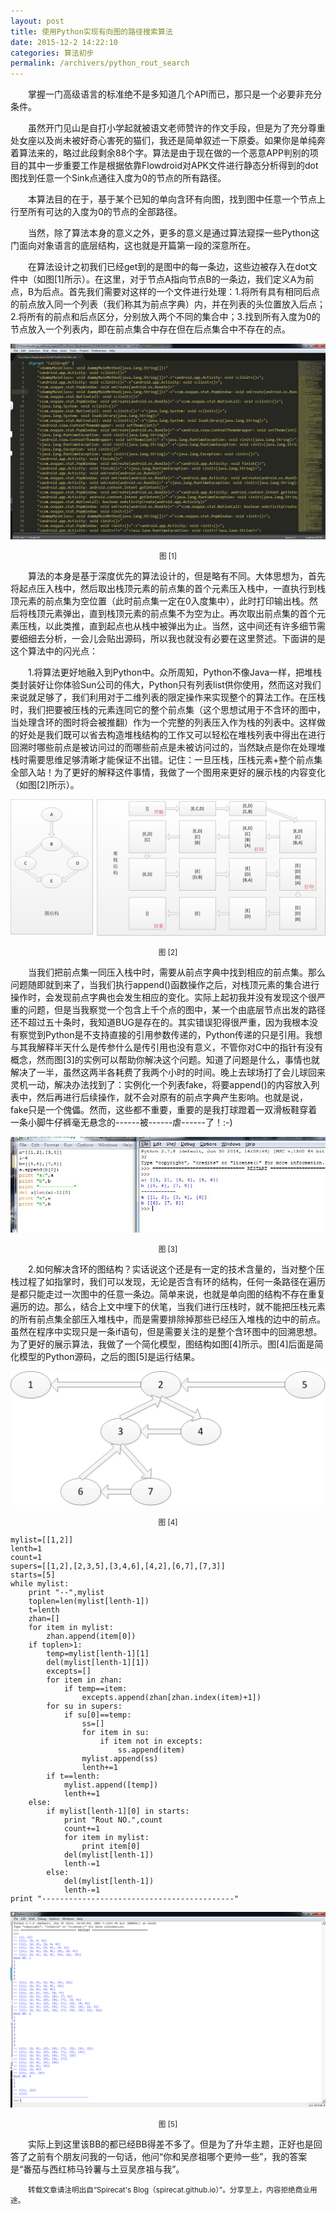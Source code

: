 ```yaml
---
layout: post
title: 使用Python实现有向图的路径搜索算法
date: 2015-12-2 14:22:10
categories: 算法初步
permalink: /archivers/python_rout_search
---
```

<style type="text/css">
    .indent{
        text-indent:2em;
    }
</style>
<p class="indent">掌握一门高级语言的标准绝不是多知道几个API而已，那只是一个必要非充分条件。</p>
<p class="indent">虽然开门见山是自打小学起就被语文老师赞许的作文手段，但是为了充分尊重处女座以及尚未被好奇心害死的猫们，我还是简单叙述一下原委。如果你是单纯奔着算法来的，略过此段剩余88个字。算法是由于现在做的一个恶意APP判别的项目的其中一步重要工作是根据依靠Flowdroid对APK文件进行静态分析得到的dot图找到任意一个Sink点通往入度为0的节点的所有路径。</p>
<p class="indent">本算法目的在于，基于某个已知的单向含环有向图，找到图中任意一个节点上行至所有可达的入度为0的节点的全部路径。</p>
<p class="indent">当然，除了算法本身的意义之外，更多的意义是通过算法窥探一些Python这门面向对象语言的底层结构，这也就是开篇第一段的深意所在。</p>
<p class="indent">在算法设计之初我们已经get到的是图中的每一条边，这些边被存入在dot文件中（如图[1]所示）。在这里，对于节点A指向节点B的一条边，我们定义A为前点，B为后点。首先我们需要对这样的一个文件进行处理：1.将所有具有相同后点的前点放入同一个列表（我们称其为前点字典）内，并在列表的头位置放入后点；2.将所有的前点和后点区分，分别放入两个不同的集合中；3.找到所有入度为0的节点放入一个列表内，即在前点集合中存在但在后点集合中不存在的点。</p>
<p><img src="/img/2015120301.jpg" /></p>
<p align="center"><small>图 [1]</small></p>
<p class="indent">算法的本身是基于深度优先的算法设计的，但是略有不同。大体思想为，首先将起点压入栈中，然后取出栈顶元素的前点集的首个元素压入栈中，一直执行到栈顶元素的前点集为空位置（此时前点集一定在0入度集中），此时打印输出栈。然后将栈顶元素弹出，直到栈顶元素的前点集不为空为止。再次取出前点集的首个元素压栈，以此类推，直到起点也从栈中被弹出为止。当然，这中间还有许多细节需要细细去分析，一会儿会贴出源码，所以我也就没有必要在这里赘述。下面讲的是这个算法中的闪光点：</p>
<p class="indent">1.将算法更好地融入到Python中。众所周知，Python不像Java一样，把堆栈类封装好让你体验Sun公司的伟大，Python只有列表list供你使用，然而这对我们来说就足够了，我们利用对于二维列表的限定操作来实现整个的算法工作。在压栈时，我们把要被压栈的元素连同它的整个前点集（这个思想试用于不含环的图中，当处理含环的图时将会被推翻）作为一个完整的列表压入作为栈的列表中。这样做的好处是我们既可以省去构造堆栈结构的工作又可以轻松在堆栈列表中得出在进行回溯时哪些前点是被访问过的而哪些前点是未被访问过的，当然缺点是你在处理堆栈时需要思维足够清晰才能保证不出错。记住：一旦压栈，压栈元素+整个前点集全部入站！为了更好的解释这件事情，我做了一个图用来更好的展示栈的内容变化（如图[2]所示）。</p>
<p><img src="/img/2015120302.jpg" /></p>
<p align="center"><small>图 [2]</small></p>
<p class="indent">当我们把前点集一同压入栈中时，需要从前点字典中找到相应的前点集。那么问题随即就到来了，当我们执行append()函数操作之后，对栈顶元素的集合进行操作时，会发现前点字典也会发生相应的变化。实际上起初我并没有发现这个很严重的问题，但是当我察觉一个包含上千个点的图中，某一个由底层节点出发的路径还不超过五十条时，我知道BUG是存在的。其实错误犯得很严重，因为我根本没有察觉到Python是不支持直接的引用参数传递的，Python传递的只是引用。我想与其我解释半天什么是传参什么是传引用也没有意义，不管你对C中的指针有没有概念，然而图[3]的实例可以帮助你解决这个问题。知道了问题是什么，事情也就解决了一半，虽然这两半各耗费了我两个小时的时间。晚上去球场打了会儿球回来灵机一动，解决办法找到了：实例化一个列表fake，将要append()的内容放入列表中，然后再进行后续操作，就不会对原有的前点字典产生影响。也就是说，fake只是一个傀儡。然而，这些都不重要，重要的是我打球蹬着一双滑板鞋穿着一条小脚牛仔裤毫无悬念的------被------虐------了！:-)</p>
<p><img src="/img/2015120303.jpg" /></p>
<p align="center"><small>图 [3]</small></p>
<p class="indent">2.如何解决含环的图结构？实话说这个还是有一定的技术含量的，当对整个压栈过程了如指掌时，我们可以发现，无论是否含有环的结构，任何一条路径在遍历是都只能走过一次图中的任意一条边。简单来说，也就是单向图的结构不存在重复遍历的边。那么，结合上文中埋下的伏笔，当我们进行压栈时，就不能把压栈元素的所有前点集全部压入堆栈中，而是需要排除掉那些已经压入堆栈的边中的前点。虽然在程序中实现只是一条if语句，但是需要关注的是整个含环图中的回溯思想。为了更好的展示算法，我做了一个简化模型，图结构如图[4]所示。图[4]后面是简化模型的Python源码，之后的图[5]是运行结果。</p>
<p><img src="/img/2015120304.jpg" /></p>
<p align="center"><small>图 [4]</small></p>
<code><pre>mylist=[[1,2]]
lenth=1
count=1
supers=[[1,2],[2,3,5],[3,4,6],[4,2],[6,7],[7,3]]
starts=[5]
while mylist:
    print "--",mylist
    toplen=len(mylist[lenth-1])
    t=lenth
    zhan=[]
    for item in mylist:
        zhan.append(item[0])
    if toplen>1:
        temp=mylist[lenth-1][1]
        del(mylist[lenth-1][1])            
        excepts=[]
        for item in zhan:
            if temp==item:
                excepts.append(zhan[zhan.index(item)+1])
        for su in supers:
            if su[0]==temp:
                ss=[]
                for item in su:
                    if item not in excepts:
                        ss.append(item)
                mylist.append(ss)
                lenth+=1
        if t==lenth:
            mylist.append([temp])
            lenth+=1
    else:
        if mylist[lenth-1][0] in starts:
            print "Rout NO.",count
            count+=1
            for item in mylist:
                print item[0]
            del(mylist[lenth-1])
            lenth-=1
        else:
            del(mylist[lenth-1])
            lenth-=1
print "-------------------------------------------"
</pre></code>
<p><img src="/img/2015120305.jpg" /></p>
<p align="center"><small>图 [5]</small></p>
<p class="indent">实际上到这里该BB的都已经BB得差不多了。但是为了升华主题，正好也是回答了之前有个朋友问我的一句话，他问“你和吴彦祖哪个更帅一些”，我的答案是“番茄与西红柿马铃薯与土豆吴彦祖与我”。</p>
<p class="indent"><small>转载文章请注明出自“Spirecat's Blog（spirecat.github.io）”。分享至上，内容拒绝商业用途。</small></p>